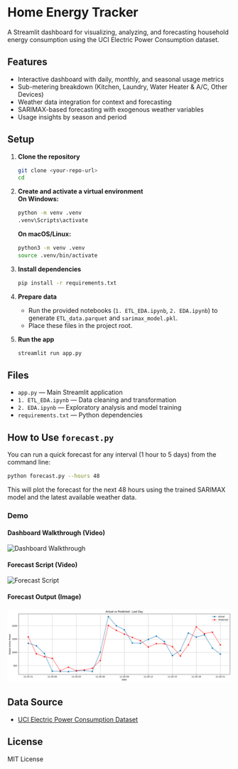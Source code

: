 # Home Energy Tracker

A Streamlit dashboard for visualizing, analyzing, and forecasting household energy consumption using the UCI Electric Power Consumption dataset.

## Features

-   Interactive dashboard with daily, monthly, and seasonal usage metrics
-   Sub-metering breakdown (Kitchen, Laundry, Water Heater & A/C, Other Devices)
-   Weather data integration for context and forecasting
-   SARIMAX-based forecasting with exogenous weather variables
-   Usage insights by season and period

## Setup

1. **Clone the repository**

    ```sh
    git clone <your-repo-url>
    cd 
    ```

2. **Create and activate a virtual environment**  
   **On Windows:**

    ```sh
    python -m venv .venv
    .venv\Scripts\activate
    ```

    **On macOS/Linux:**

    ```sh
    python3 -m venv .venv
    source .venv/bin/activate
    ```

3. **Install dependencies**

    ```sh
    pip install -r requirements.txt
    ```

4. **Prepare data**

    - Run the provided notebooks (`1. ETL_EDA.ipynb`, `2. EDA.ipynb`) to generate `ETL_data.parquet` and `sarimax_model.pkl`.
    - Place these files in the project root.

5. **Run the app**
    ```sh
    streamlit run app.py
    ```

## Files

-   `app.py` — Main Streamlit application
-   `1. ETL_EDA.ipynb` — Data cleaning and transformation
-   `2. EDA.ipynb` — Exploratory analysis and model training
-   `requirements.txt` — Python dependencies

## How to Use `forecast.py`

You can run a quick forecast for any interval (1 hour to 5 days) from the command line:

```sh
python forecast.py --hours 48
```

This will plot the forecast for the next 48 hours using the trained SARIMAX model and the latest available weather data.

### Demo

#### Dashboard Walkthrough (Video)
![Dashboard Walkthrough](2.gif)

#### Forecast Script (Video)
![Forecast Script](1.gif)

#### Forecast Output (Image)
![Forecast Output](output.png)

## Data Source

-   [UCI Electric Power Consumption Dataset](https://archive.ics.uci.edu/ml/datasets/individual+household+electric+power+consumption)

## License

MIT License
